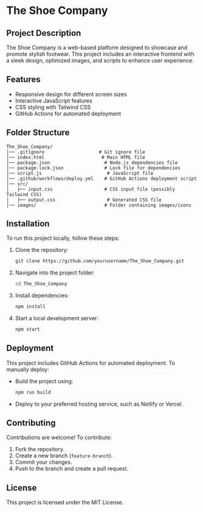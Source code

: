 # The Shoe Company

## Project Description
The Shoe Company is a web-based platform designed to showcase and promote stylish footwear. This project includes an interactive frontend with a sleek design, optimized images, and scripts to enhance user experience.

## Features
- Responsive design for different screen sizes
- Interactive JavaScript features
- CSS styling with Tailwind CSS
- GitHub Actions for automated deployment

## Folder Structure
```
The_Shoe_Company/
│── .gitignore                    # Git ignore file
│── index.html                     # Main HTML file
│── package.json                    # Node.js dependencies file
│── package-lock.json               # Lock file for dependencies
│── script.js                        # JavaScript file
│── .github/workflows/deploy.yml    # GitHub Actions deployment script
│── src/
│   ├── input.css                   # CSS input file (possibly Tailwind CSS)
│   ├── output.css                   # Generated CSS file
│── images/                         # Folder containing images/icons
```

## Installation
To run this project locally, follow these steps:

1. Clone the repository:
   ```sh
   git clone https://github.com/yourusername/The_Shoe_Company.git
   ```
2. Navigate into the project folder:
   ```sh
   cd The_Shoe_Company
   ```
3. Install dependencies:
   ```sh
   npm install
   ```
4. Start a local development server:
   ```sh
   npm start
   ```

## Deployment
This project includes GitHub Actions for automated deployment. To manually deploy:
- Build the project using:
  ```sh
  npm run build
  ```
- Deploy to your preferred hosting service, such as Netlify or Vercel.

## Contributing
Contributions are welcome! To contribute:
1. Fork the repository.
2. Create a new branch (`feature-branch`).
3. Commit your changes.
4. Push to the branch and create a pull request.

## License
This project is licensed under the MIT License.
